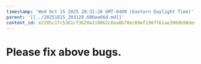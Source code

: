 ```yaml
---
timestamp: 'Wed Oct 15 2025 20:31:28 GMT-0400 (Eastern Daylight Time)'
parent: '[[../20251015_203128.686ee66d.md]]'
content_id: e2205c1fc5361cf3620a118062c6ea8b78ec69ef1987761ae390db98dea51da5
---
```


# Please fix above bugs.
